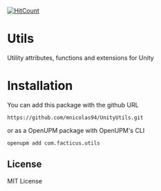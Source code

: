 [![HitCount](https://hits.dwyl.com/mnicolas94/UnityUtils.svg?style=flat-square)](http://hits.dwyl.com/mnicolas94/UnityUtils)

# Utils

Utility attributes, functions and extensions for Unity

# Installation

You can add this package with the github URL

```
https://github.com/mnicolas94/UnityUtils.git
```

or as a OpenUPM package with OpenUPM's CLI

```
openupm add com.facticus.utils
```

## License

MIT License
